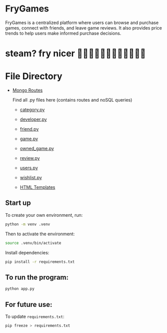 
# FryGames

FryGames is a centralized platform where users can browse and purchase games, connect with friends, and leave game reviews. It also provides price trends to help users make informed purchase decisions.

# steam? fry nicer 👩‍🍳👩‍🍳🧑‍🍳🧑‍🍳👩‍🍳👩‍🍳

# File Directory
- [Mongo Routes](./mongo_routes/)

    Find all .py files here (contains routes and noSQL queries)
  - [category.py](./mongo_routes/category.py)
  - [developer.py](./mongo_routes/developer.py)
  - [friend.py](./mongo_routes/friend.py)
  - [game.py](./mongo_routes/game.py)
  - [owned_game.py](./mongo_routes/owned_game.py)
  - [review.py](./mongo_routes/review.py)
  - [users.py](./mongo_routes/users.py)
  - [wishlist.py](./mongo_routes/wishlist.py)
  

  - [HTML Templates](./templates/)


## Start up
To create your own environment, run:
```bash
python -m venv .venv
```

Then to activate the environment:
```bash
source .venv/bin/activate
```

Install dependencies:
```bash
pip install -r requirements.txt
```

## To run the program:
```bash
python app.py
```

## For future use:
To update `requirements.txt`:
```bash
pip freeze > requirements.txt
```
